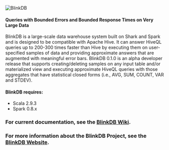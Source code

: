 
![BlinkDB](http://blinkdb.org/figures/blinkdb-logo-withaffiliations.png)
#### Queries with Bounded Errors and Bounded Response Times on Very Large Data

BlinkDB is a large-scale data warehouse system built on Shark and Spark and is designed to be
compatible with Apache Hive. It can answer HiveQL queries up to 200-300 times faster than Hive
by executing them on user-specified samples of data and providing approximate answers that are
augmented with meaningful error bars. BlinkDB 0.1.0 is an alpha developer release that supports
creating/deleting samples on any input table and/or materialized view and executing approximate
HiveQL queries with those aggregates that have statistical closed forms (i.e., AVG, SUM, COUNT,
VAR and STDEV).

#### BlinkDB requires:
* Scala 2.9.3
* Spark 0.8.x

### For current documentation, see the [BlinkDB Wiki](https://github.com/sameeragarwal/blinkdb/wiki).
### For more information about the BlinkDB Project, see the [BlinkDB Website](http://blinkdb.cs.berkeley.edu).
